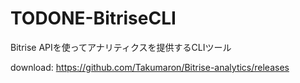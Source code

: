 # TODONE-BitriseCLI
Bitrise APIを使ってアナリティクスを提供するCLIツール

download: https://github.com/Takumaron/Bitrise-analytics/releases
